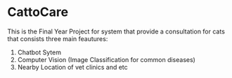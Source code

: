 # CattoCare

This is the Final Year Project for system that provide a consultation for cats that consists three main feautures:
1. Chatbot Sytem
2. Computer Vision (Image Classification for common diseases)
3. Nearby Location of vet clinics and etc

